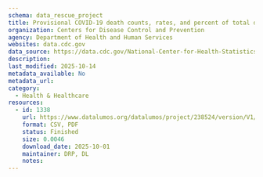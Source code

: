 ```yaml
---
schema: data_rescue_project 
title: Provisional COVID-19 death counts, rates, and percent of total deaths, by jurisdiction of residence
organization: Centers for Disease Control and Prevention
agency: Department of Health and Human Services
websites: data.cdc.gov
data_source: https://data.cdc.gov/National-Center-for-Health-Statistics/Provisional-COVID-19-death-counts-rates-and-percen/mpx5-t7tu/about_data
description: 
last_modified: 2025-10-14
metadata_available: No
metadata_url: 
category:
  - Health & Healthcare 
resources:
  - id: 1338
    url: https://www.datalumos.org/datalumos/project/238524/version/V1/view
    format: CSV, PDF
    status: Finished
    size: 0.0046
    download_date: 2025-10-01
    maintainer: DRP, DL
    notes: 
---
```

